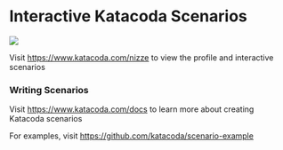 # Interactive Katacoda Scenarios

[![](http://shields.katacoda.com/katacoda/nizze/count.svg)](https://www.katacoda.com/nizze "Get your profile on Katacoda.com")

Visit https://www.katacoda.com/nizze to view the profile and interactive scenarios

### Writing Scenarios
Visit https://www.katacoda.com/docs to learn more about creating Katacoda scenarios

For examples, visit https://github.com/katacoda/scenario-example
